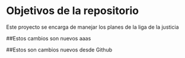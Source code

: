 # Objetivos de la repositorio

Este proyecto se encarga de manejar los planes de la liga de la justicia

##Estos cambios son nuevos
aaas

##Estos son cambios nuevos desde Github
